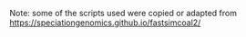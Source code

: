 
Note: some of the scripts used were copied or adapted from https://speciationgenomics.github.io/fastsimcoal2/
